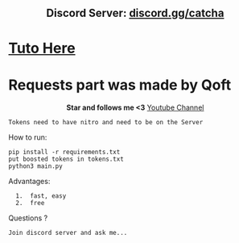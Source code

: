 <h2 align="center">Discord Server: <a href="https://discord.gg/catcha">discord.gg/catcha</a></h2>

<h1><a href="https://www.tiktok.com/@nsl.dev/video/7141125149654256923?is_from_webapp=1&sender_device=pc&web_id=7117334792081442309">Tuto Here</a></h1>

<h1>Requests part was made by Qoft</h1>


<p align="center">
<strong>Star and follows me <3</strong>
<a href="https://www.youtube.com/channel/UCoNVWCMYp8Fs50wPeefw_7A">Youtube Channel</a></h2>
</p

```
Tokens need to have nitro and need to be on the Server
```

How to run:
```
pip install -r requirements.txt
put boosted tokens in tokens.txt
python3 main.py
```

Advantages:
```
  1.  fast, easy
  2.  free
```
Questions ?
```
Join discord server and ask me...
```

